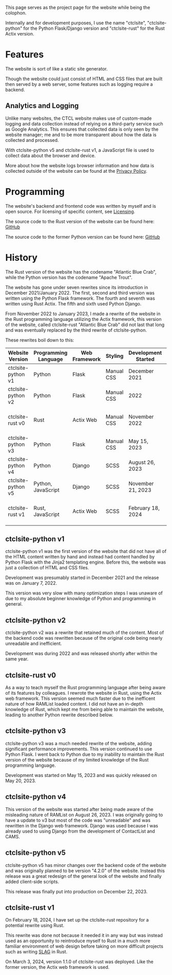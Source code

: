 This page serves as the project page for the website while being the colophon.

Internally and for development purposes, I use the name "ctclsite", "ctclsite-python" for the Python Flask/Django version and "ctclsite-rust" for the Rust Actix version.

# Features
The website is sort of like a static site generator. 

Though the website could just consist of HTML and CSS files that are built then served by a web server, some features such as logging require a backend. 

## Analytics and Logging
Unlike many websites, the CTCL website makes use of custom-made logging and data collection instead of relying on a third-party service such as Google Analytics. This ensures that collected data is only seen by the website manager; me and to be more transparent about how the data is collected and processed.

With ctclsite-python v5 and ctclsite-rust v1, a JavaScript file is used to collect data about the browser and device.

More about how the website logs browser information and how data is collected outside of the website can be found at the [Privacy Policy](/privacy/).

# Programming
The website's backend and frontend code was written by myself and is open source. For licensing of specific content, see [Licensing](../../licensing/).

The source code to the Rust version of the website can be found here: [GitHub](https://github.com/ctcl-bregis/ctclsite-rust)

The source code to the former Python version can be found here: [GitHub](https://github.com/ctcl-bregis/ctclsite-python)

# History
The Rust version of the website has the codename "Atlantic Blue Crab", while the Python version has the codename "Apache Trout".

The website has gone under seven rewrites since its introduction in December 2021/January 2022. The first, second and third version was written using the Python Flask framework. The fourth and seventh was written using Rust Actix. The fifth and sixth used Python Django.

From November 2022 to January 2023, I made a rewrite of the website in the Rust programming language utilizing the Actix framework, this version of the website, called ctclsite-rust "Atlantic Blue Crab" did not last that long and was eventually replaced by the third rewrite of ctclsite-python.

These rewrites boil down to this:


| Website Version    | Programming Language | Web Framework | Styling    | Development Started | Released          | Development System(s)                                                                                                         |
| ------------------ | -------------------- | ------------- | ---------- | ------------------- | ----------------- | ----------------------------------------------------------------------------------------------------------------------------- |
| ctclsite-python v1 | Python               | Flask         | Manual CSS | December 2021       | January 7, 2022   | [Polyethylene Terephthalate](../wbpc/#pc_pet)                                                                                 |
| ctclsite-python v2 | Python               | Flask         | Manual CSS | 2022                | 2022              | [Polyethylene Terephthalate](../wbpc/#pc_pet)                                                                                 |
| ctclsite-rust v0   | Rust                 | Actix Web     | Manual CSS | November 2022       | January 2023      | "Dichlorofluoromethane" (ThinkPad X240), [Polyethylene Terephthalate](../wbpc/#pc_pet)                                        |
| ctclsite-python v3 | Python               | Flask         | Manual CSS | May 15, 2023        | May 20, 2023      | [Polybutylene Terephthalate](../wbpc/#pc_pbt)                                                                                 |
| ctclsite-python v4 | Python               | Django        | SCSS       | August 26, 2023     | October 20, 2023  | [Polybutylene Terephthalate](../wbpc/#pc_pbt)                                                                                 |
| ctclsite-python v5 | Python, JavaScript   | Django        | SCSS       | November 21, 2023   | December 22, 2023 | [Polybutylene Terephthalate](../wbpc/#pc_pbt)                                                                                 |
| ctclsite-rust v1   | Rust, JavaScript     | Actix Web     | SCSS       | February 18, 2024   | March 3, 2024     | [Polybutylene Terephthalate](../wbpc/#pc_pbt), [Polymethylmethacrylate](../wbpc/#pc_pmma), [Tetrahydrocannabinol](../pc_thc/) |

## ctclsite-python v1
ctclsite-python v1 was the first version of the website that did not have all of the HTML content written by hand and instead had content handled by Python Flask with the Jinja2 templating engine. Before this, the website was just a collection of HTML and CSS files. 

Development was presumably started in December 2021 and the release was on January 7, 2022.

This version was very slow with many optimization steps I was unaware of due to my absolute beginner knowledge of Python and programming in general.

## ctclsite-python v2
ctclsite-python v2 was a rewrite that retained much of the content. Most of the backend code was rewritten because of the original code being nearly unreadable and inefficient.

Development was during 2022 and was released shortly after within the same year.

## ctclsite-rust v0
As a way to teach myself the Rust programming language after being aware of its features by colleagues. I rewrote the website in Rust, using the Actix web framework. This version seemed much faster due to the inefficent nature of how RAMList loaded content. I did not have an in-depth knowledge of Rust, which kept me from being able to maintain the website, leading to another Python rewrite described below.

## ctclsite-python v3
ctclsite-python v3 was a much needed rewrite of the website, adding significant performance improvements. This version continued to use Python Flask. I went back to Python due to my inability to maintain the Rust version of the website because of my limited knowledge of the Rust programming language.

Development was started on May 15, 2023 and was quickly released on May 20, 2023.

## ctclsite-python v4
This version of the website was started after being made aware of the misleading nature of RAMList on August 26, 2023. I was originally going to have a update to v3 but most of the code was "unreadable" and was rewritten in the Django web framework. Django was used because I was already used to using Django from the development of ContactList and CAMS.

## ctclsite-python v5
ctclsite-python v5 has minor changes over the backend code of the website and was originally planned to be version "4.2.0" of the website. Instead this release was a great redesign of the general look of the website and finally added client-side scripts.

This release was finally put into production on December 22, 2023.

## ctclsite-rust v1
On February 18, 2024, I have set up the ctclsite-rust repository for a potential rewrite using Rust.

This rewrite was done not because it needed it in any way but was instead used as an opportunity to reintroduce myself to Rust in a much more familiar environment of web design before taking on more difficult projects such as writing [SLAG](../slag/) in Rust.

On March 3, 2024, version 1.1.0 of ctclsite-rust was deployed. Like the former version, the Actix web framework is used.